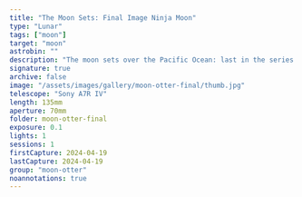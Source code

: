 ```yaml
---
title: "The Moon Sets: Final Image Ninja Moon"
type: "Lunar"
tags: ["moon"]
target: "moon"
astrobin: ""
description: "The moon sets over the Pacific Ocean: last in the series of an evening I spent capturing the moon as it set from Otter Rock. The moon passed behind a cloud, making it look like a ninja moon."
signature: true
archive: false
image: "/assets/images/gallery/moon-otter-final/thumb.jpg"
telescope: "Sony A7R IV"
length: 135mm
aperture: 70mm
folder: moon-otter-final
exposure: 0.1
lights: 1
sessions: 1
firstCapture: 2024-04-19
lastCapture: 2024-04-19
group: "moon-otter"
noannotations: true
---
```

